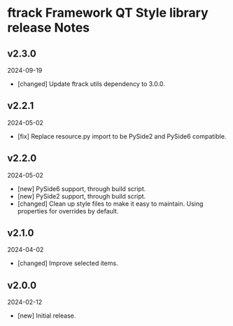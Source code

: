 # ftrack Framework QT Style library release Notes

## v2.3.0
2024-09-19

* [changed] Update ftrack utils dependency to 3.0.0.

## v2.2.1
2024-05-02

* [fix] Replace resource.py import to be PySide2 and PySide6 compatible.

## v2.2.0
2024-05-02

* [new] PySide6 support, through build script.
* [new] PySide2 support, through build script.
* [changed] Clean up style files to make it easy to maintain. Using properties for overrides by default.

## v2.1.0
2024-04-02

* [changed] Improve selected items.

## v2.0.0
2024-02-12

*  [new] Initial release.
